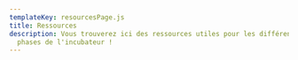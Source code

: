 ```yaml
---
templateKey: resourcesPage.js
title: Ressources
description: Vous trouverez ici des ressources utiles pour les différentes
  phases de l'incubateur !
---
```

